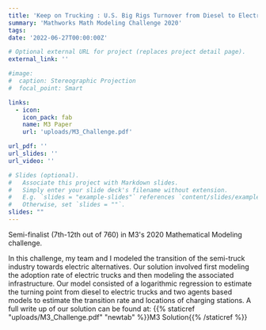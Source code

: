 ```yaml
---
title: 'Keep on Trucking : U.S. Big Rigs Turnover from Diesel to Electric'
summary: 'Mathworks Math Modeling Challenge 2020'
tags:
date: '2022-06-27T00:00:00Z'

# Optional external URL for project (replaces project detail page).
external_link: ''

#image: 
#  caption: Stereographic Projection
#  focal_point: Smart

links:
  - icon: 
    icon_pack: fab
    name: M3 Paper
    url: 'uploads/M3_Challenge.pdf'

url_pdf: ''
url_slides: ''
url_video: ''

# Slides (optional).
#   Associate this project with Markdown slides.
#   Simply enter your slide deck's filename without extension.
#   E.g. `slides = "example-slides"` references `content/slides/example-slides.md`.
#   Otherwise, set `slides = ""`.
slides: ""
---
```


Semi-finalist (7th-12th out of 760) in M3's 2020 Mathematical Modeling challenge. 

In this challenge, my team and I modeled the transition of the semi-truck industry towards electric alternatives. Our solution involved first modeling the adoption rate of electric trucks and then modeling the associated infrastructure. Our model consisted of a logarithmic regression to estimate the turning point from diesel to electric trucks and two agents based models to estimate the transition rate and locations of charging stations. A full write up of our solution can be found at: {{% staticref "uploads/M3_Challenge.pdf" "newtab" %}}M3 Solution{{% /staticref %}}
